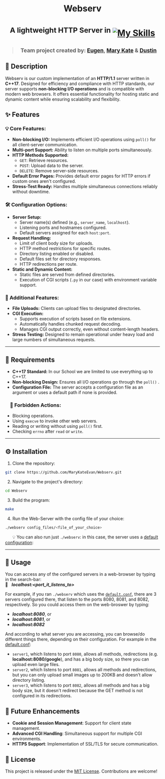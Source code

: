 # <p align="center">**Webserv**</p>
# <p align="center"> <sup>A lightweight HTTP Server in </sup> [![My Skills](https://skillicons.dev/icons?i=cpp)](https://skillicons.dev)<sup>

>## <p align="center"> <sup>Team project created by: [Eugen](https://github.com/itseugen),  [Mary Kate](https://github.com/MaryKateEvan) & [Dustin](https://github.com/StaubMaster)  </sup></p>

## 📝 Description
Webserv is our custom implementation of an **HTTP/1.1** server written in **C++17**. Designed for efficiency and compliance with HTTP standards, our server supports **non-blocking I/O operations** and is compatible with modern web browsers. It offers essential functionality for hosting static and dynamic content while ensuring scalability and flexibility.

## ✨ Features

### 💡 Core Features:
- **Non-blocking I/O:** Implements efficient I/O operations using `poll()` for all client-server communication.
- **Multi-port Support:** Ability to listen on multiple ports simultaneously.
- **HTTP Methods Supported:**
  - `GET`: Retrieve resources.
  - `POST`: Upload data to the server.
  - `DELETE`: Remove server-side resources.
- **Default Error Pages:** Provides default error pages for HTTP errors if custom ones aren't configured.
- **Stress-Test Ready:** Handles multiple simultaneous connections reliably without downtime.

### 🛠️ Configuration Options:
- **Server Setup:**
  - Server name(s) defined (e.g., `server_name`, `localhost`).
  - Listening ports and hostnames configured.
  - Default servers assigned for each `host:port`.
- **Request Handling:**
  - Limit of client body size for uploads.
  - HTTP method restrictions for specific routes.
  - Directory listing enabled or disabled.
  - Default files set for directory responses.
  - HTTP redirections per route.
- **Static and Dynamic Content:**
  - Static files are served from defined directories.
  - Execution of CGI scripts (`.py` in our case) with environment variable support.

### 🌟 Additional Features:
- **File Uploads:** Clients can upload files to designated directories.
- **CGI Execution:**
  - Supports execution of scripts based on file extensions.
  - Automatically handles chunked request decoding.
  - Manages CGI output correctly, even without content-length headers.
- **Stress Testing:** Designed to remain operational under heavy load and large numbers of simultaneous requests.

---

## 🎯 Requirements

- **C++17 Standard:** In our School we are limited to use everything up to C++17.
- **Non-blocking Design:** Ensures all I/O operations go through the `poll()` .
- **Configuration File:** The server accepts a configuration file as an argument or uses a default path if none is provided.

###   &nbsp;  &nbsp; 🚫 Forbidden Actions:
- Blocking operations.
- Using `execve` to invoke other web servers.
- Reading or writing without using `poll()` first.
- Checking `errno` after `read` or `write`.

---

## ⚙️ Installation
1. Clone the repository:
```bash
git clone https://github.com/MaryKateEvan/Webserv.git
```
2. Navigate to the project's directory:
```bash
cd Webserv
```
3. Build the program:
```bash
make
```
4. Run the Web-Server with the config file of your choice:
```bash
./webserv config_files/<file_of_your_choice>
```
&nbsp; &nbsp; &nbsp; 💡 You can also run just `./webserv`: in this case, the server uses a [default configuration](https://github.com/MaryKateEvan/Webserv/blob/main/config_files/default.conf):

---

## 🚀 Usage

You can access any of the configured servers  in a web-browser by typing in the search-bar:<br>
🔎 &nbsp;  ***localhost:<port_it_listens_to>***

 For example, if you ran `./webserv` which uses the [`default.conf`](https://github.com/MaryKateEvan/Webserv/blob/main/config_files/default.conf), there are 3 servers configured there, that listen to the ports 8080, 8081, and 8082, respectively. So you could access them on the web-broswer by typing:<br>
 - ***localhost:8080***, or <br>
 - ***localhost:8081***, or <br>
 - ***localhost:8082***

 And according to what server you are accessing, you can browse/do different things there, depending on their configuration. For example in the [default.conf](https://github.com/MaryKateEvan/Webserv/blob/main/config_files/default.conf):
 - `server1`, which listens to port `8080`, allows all methods, redirections (e.g. **localhost:8080/google**), and has a big body size, so there you can upload even large files.
 - `server2`, which listens to port `8081`, allows all methods and redirections, but you can only upload small images up to 200KB and doesn't allow directory listing.
 - `server3`, which listens to port `8082`, allows all methods and has a big body size, but it doesn't redirect because the GET method is not configured in its redirections.

## 🌱 Future Enhancements

- **Cookie and Session Management**: Support for client state management.
- **Advanced CGI Handling**: Simultaneous support for multiple CGI environments.
- **HTTPS Support**: Implementation of SSL/TLS for secure communication.

## 📜 License
This project is released under the [MIT License](https://github.com/MaryKateEvan/Webserv/blob/main/LICENSE). Contributions are welcome!